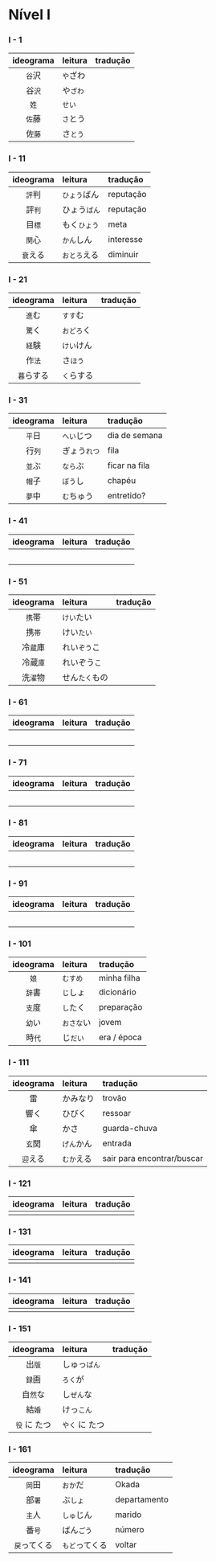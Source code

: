 # Nível I

### I - 1

| ideograma | leitura | tradução |
|:---------:|:--------|:---------|
| ```谷```沢 | ```や```ざわ |  |
| 谷```沢``` | や```ざわ``` |  |
| ```姓``` | ```せい``` |  |
| ```佐```藤 | ```さ```とう |  |
| 佐```藤``` | さ```とう``` |  |


### I - 11

| ideograma | leitura | tradução |
|:---------:|:--------|:---------|
| ```評```判 | ```ひょう```ばん | reputação |
| 評```判``` | ひょう```ばん``` | reputação |
| 目```標``` | もく```ひょう``` | meta |
| ```関```心 | ```かん```しん | interesse |
| ```衰```える | ```おとろ```える | diminuir |


### I - 21

| ideograma | leitura | tradução |
|:---------:|:--------|:---------|
| ```進```む | ```すす```む |  |
| ```驚```く | ```おどろ```く |  |
| ```経```験 | ```けい```けん |  |
| 作```法``` | さ```ほう``` |  |
| ```暮```らする | ```く```らする |  |


### I - 31

| ideograma | leitura | tradução |
|:---------:|:--------|:---------|
| ```平```日 | ```へい```じつ | dia de semana |
| 行```列``` | ぎょう```れつ``` | fila |
| ```並```ぶ | ```なら```ぶ | ficar na fila |
| ```帽```子 | ```ぼう```し | chapéu |
| ```夢```中 | ```む```ちゅう | entretido? |


### I - 41

| ideograma | leitura | tradução |
|:---------:|:--------|:---------|
|  |  |  |
|  |  |  |
|  |  |  |
|  |  |  |
|  |  |  |


### I - 51

| ideograma | leitura | tradução |
|:---------:|:--------|:---------|
| ```携```帯 | ```けい```たい |  |
| 携```帯``` | けい```たい``` |  |
| 冷```蔵```庫 | れい```ぞう```こ |  |
| 冷蔵```庫``` | れいぞう```こ``` |  |
| 洗```濯```物 | せん```たく```もの |  |


### I - 61

| ideograma | leitura | tradução |
|:---------:|:--------|:---------|
|  |  |  |
|  |  |  |
|  |  |  |
|  |  |  |
|  |  |  |


### I - 71

| ideograma | leitura | tradução |
|:---------:|:--------|:---------|
|  |  |  |
|  |  |  |
|  |  |  |
|  |  |  |
|  |  |  |


### I - 81

| ideograma | leitura | tradução |
|:---------:|:--------|:---------|
|  |  |  |
|  |  |  |
|  |  |  |
|  |  |  |
|  |  |  |


### I - 91

| ideograma | leitura | tradução |
|:---------:|:--------|:---------|
|  |  |  |
|  |  |  |
|  |  |  |
|  |  |  |
|  |  |  |


### I - 101

| ideograma | leitura | tradução |
|:---------:|:--------|:---------|
| ```娘``` | ```むすめ``` | minha filha |
| ```辞```書 | ```じ```しょ | dicionário |
| ```支```度 | ```し```たく | preparação |
| ```幼```い | ```おさな```い | jovem |
| 時```代``` | じ```だい``` | era / época |


### I - 111

| ideograma | leitura | tradução |
|:---------:|:--------|:---------|
| 雷 | かみなり | trovão |
| 響く | ひびく | ressoar |
| 傘 |かさ | guarda-chuva |
| ```玄```関 | ```げん```かん | entrada |
| ```迎```える | ```むか```える | sair para encontrar/buscar |


### I - 121

| ideograma | leitura | tradução |
|:---------:|:--------|:---------|
|  |  |  |


### I - 131

| ideograma | leitura | tradução |
|:---------:|:--------|:---------|
|  |  |  |


### I - 141

| ideograma | leitura | tradução |
|:---------:|:--------|:---------|
|  |  |  |


### I - 151

| ideograma | leitura | tradução |
|:---------:|:--------|:---------|
| 出```版``` | しゅっ```ぱん``` |  |
| ```録```画 | ```ろく```が |  |
| 自```然```な | し```ぜん```な |  |
| 結```婚``` | けっ```こん``` |  |
| ```役``` に たつ | ```やく``` に たつ |  |


### I - 161

| ideograma | leitura | tradução |
|:---------:|:--------|:---------|
| ```岡```田 | ```おか```だ | Okada |
| 部```署``` | ぶ```しょ``` | departamento |
| ```主```人 | ```しゅ```じん | marido |
| 番```号``` | ばん```ごう``` | número |
| ```戻```ってくる | ```もど```ってくる | voltar |